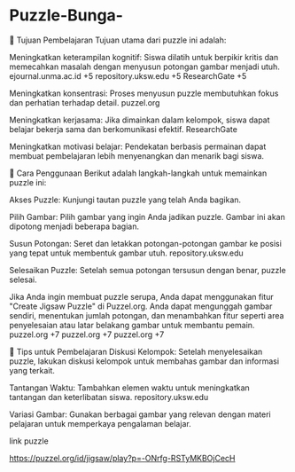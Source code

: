 # Puzzle-Bunga-
🎯 Tujuan Pembelajaran
Tujuan utama dari puzzle ini adalah:​

Meningkatkan keterampilan kognitif: Siswa dilatih untuk berpikir kritis dan memecahkan masalah dengan menyusun potongan gambar menjadi utuh.​
ejournal.unma.ac.id
+5
repository.uksw.edu
+5
ResearchGate
+5

Meningkatkan konsentrasi: Proses menyusun puzzle membutuhkan fokus dan perhatian terhadap detail.​
puzzel.org

Meningkatkan kerjasama: Jika dimainkan dalam kelompok, siswa dapat belajar bekerja sama dan berkomunikasi efektif.​
ResearchGate

Meningkatkan motivasi belajar: Pendekatan berbasis permainan dapat membuat pembelajaran lebih menyenangkan dan menarik bagi siswa. ​

🧩 Cara Penggunaan
Berikut adalah langkah-langkah untuk memainkan puzzle ini:​

Akses Puzzle: Kunjungi tautan puzzle yang telah Anda bagikan.​

Pilih Gambar: Pilih gambar yang ingin Anda jadikan puzzle. Gambar ini akan dipotong menjadi beberapa bagian.​

Susun Potongan: Seret dan letakkan potongan-potongan gambar ke posisi yang tepat untuk membentuk gambar utuh.​
repository.uksw.edu

Selesaikan Puzzle: Setelah semua potongan tersusun dengan benar, puzzle selesai.​

Jika Anda ingin membuat puzzle serupa, Anda dapat menggunakan fitur "Create Jigsaw Puzzle" di Puzzel.org. Anda dapat mengunggah gambar sendiri, menentukan jumlah potongan, dan menambahkan fitur seperti area penyelesaian atau latar belakang gambar untuk membantu pemain. ​
puzzel.org
+7
puzzel.org
+7
puzzel.org
+7

🧠 Tips untuk Pembelajaran
Diskusi Kelompok: Setelah menyelesaikan puzzle, lakukan diskusi kelompok untuk membahas gambar dan informasi yang terkait.​

Tantangan Waktu: Tambahkan elemen waktu untuk meningkatkan tantangan dan keterlibatan siswa.​
repository.uksw.edu

Variasi Gambar: Gunakan berbagai gambar yang relevan dengan materi pelajaran untuk memperkaya pengalaman belajar.

link puzzle


https://puzzel.org/id/jigsaw/play?p=-ONrfg-RSTyMKBOjCecH
